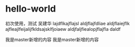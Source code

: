 # hello-world
初次使用，测试
吴建华
lajdflkajflajsl
aldjflajfdliae
aldjflaiejflk
ajfleajlfeijalijfkldsajsklfjoiaew
aldjfaljfiealopjflajfla
daldf


我是master新增的内容
我是master新增的内容
